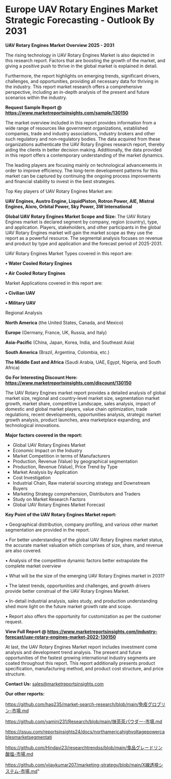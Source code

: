 # Europe UAV Rotary Engines Market Strategic Forecasting - Outlook By 2031

<Strong> UAV Rotary Engines Market Overview 2025 - 2031</strong>

The rising technology in UAV Rotary Engines Market is also depicted in this research report. Factors that are boosting the growth of the market, and giving a positive push to thrive in the global market is explained in detail.

Furthermore, the report highlights on emerging trends, significant drivers, challenges, and opportunities, providing all necessary data for thriving in the industry. This report market research offers a comprehensive perspective, including an in-depth analysis of the present and future scenarios within the industry.

<strong>Request Sample Report @ <a href=https://www.marketreportsinsights.com/sample/130150>https://www.marketreportsinsights.com/sample/130150</a></strong>

The market overview included in this report provides information from a wide range of resources like government organizations, established companies, trade and industry associations, industry brokers and other such regulatory and non-regulatory bodies. The data acquired from these organizations authenticate the UAV Rotary Engines research report, thereby aiding the clients in better decision making. Additionally, the data provided in this report offers a contemporary understanding of the market dynamics.

The leading players are focusing mainly on technological advancements in order to improve efficiency. The long-term development patterns for this market can be captured by continuing the ongoing process improvements and financial stability to invest in the best strategies.

Top Key players of UAV Rotary Engines Market are:

<strong>UAV Engines, Austro Engine, LiquidPiston, Rotron Power, AIE, Mistral Engines, Aixro, Orbital Power, Sky Power, 3W International</strong>

<strong><b>Global UAV Rotary Engines Market Scope and Size:</b></strong>
The UAV Rotary Engines market is declared segment by company, region (country), type, and application. Players, stakeholders, and other participants in the global UAV Rotary Engines market will gain the market scope as they use the report as a powerful resource. The segmental analysis focuses on revenue and product by type and application and the forecast period of 2025-2031.

UAV Rotary Engines Market Types covered in this report are:

<strong>• Water Cooled Rotary Engines

• Air Cooled Rotary Engines</strong>

Market Applications covered in this report are:

<strong>• Civilian UAV

• Military UAV</strong> 

Regional Analysis

<strong>North America</strong> (the United States, Canada, and Mexico)

<strong>Europe</strong> (Germany, France, UK, Russia, and Italy)

<strong>Asia-Pacific</strong> (China, Japan, Korea, India, and Southeast Asia)

<strong>South America</strong> (Brazil, Argentina, Colombia, etc.)

<strong>The Middle East and Africa</strong> (Saudi Arabia, UAE, Egypt, Nigeria, and South Africa)

<strong>Go For Interesting Discount Here: <a href=https://www.marketreportsinsights.com/discount/130150>https://www.marketreportsinsights.com/discount/130150</a></strong>

The UAV Rotary Engines market report provides a detailed analysis of global market size, regional and country-level market size, segmentation market growth, market share, competitive Landscape, sales analysis, impact of domestic and global market players, value chain optimization, trade regulations, recent developments, opportunities analysis, strategic market growth analysis, product launches, area marketplace expanding, and technological innovations.

<strong><b>Major factors covered in the report:</b></strong>
<ul>
  <li>Global UAV Rotary Engines Market </li>
  <li>Economic Impact on the Industry</li>
  <li>Market Competition in terms of Manufacturers</li>
  <li>Production, Revenue (Value) by geographical segmentation</li>
  <li>Production, Revenue (Value), Price Trend by Type</li>
  <li>Market Analysis by Application</li>
  <li>Cost Investigation</li>
  <li>Industrial Chain, Raw material sourcing strategy and Downstream Buyers</li>
  <li>Marketing Strategy comprehension, Distributors and Traders</li>
  <li>Study on Market Research Factors</li>
  <li>Global UAV Rotary Engines Market Forecast</li>
</ul>

<strong><b>Key Point of the UAV Rotary Engines Market report:</b></strong>

• Geographical distribution, company profiling, and various other market segmentation are provided in the report.

• For better understanding of the global UAV Rotary Engines market status, the accurate market valuation which comprises of size, share, and revenue are also covered.

• Analysis of the competitive dynamic factors better extrapolate the complete market overview

• What will be the size of the emerging UAV Rotary Engines market in 2031?

• The latest trends, opportunities and challenges, and growth drivers provide better construal of the UAV Rotary Engines Market.

• In-detail industrial analysis, sales study, and production understanding shed more light on the future market growth rate and scope.

• Report also offers the opportunity for customization as per the customer request.

<strong><b>View Full Report @ <a href=https://www.marketreportsinsights.com/industry-forecast/uav-rotary-engines-market-2022-130150>https://www.marketreportsinsights.com/industry-forecast/uav-rotary-engines-market-2022-130150</a></b></strong>


At last, the UAV Rotary Engines Market report includes investment come analysis and development trend analysis. The present and future opportunities of the fastest growing international industry segments are coated throughout this report. This report additionally presents product specification, manufacturing method, and product cost structure, and price structure.

<strong>Contact Us:</strong>
sales@marketreportsinsights.com

<strong>Our other reports:</strong>

<a href=https://github.com/haq235/market-search-research/blob/main/免疫グロブリン-市場.md>https://github.com/haq235/market-search-research/blob/main/免疫グロブリン-市場.md</a>

<a href=https://github.com/yamini231/Research/blob/main/抹茶茶パウダー-市場.md>https://github.com/yamini231/Research/blob/main/抹茶茶パウダー-市場.md</a>

<a href=https://issuu.com/reportsinsights24/docs/northamericahighvoltagepowercablesmarketsegmentati>https://issuu.com/reportsinsights24/docs/northamericahighvoltagepowercablesmarketsegmentati</a>

<a href=https://github.com/Hindavi23/researchtrendss/blob/main/食品グレードリン酸塩-市場.md>https://github.com/Hindavi23/researchtrendss/blob/main/食品グレードリン酸塩-市場.md</a>

<a href=https://github.com/vijaykumar207/marketing-strategy/blob/main/X線透視システム-市場.md>https://github.com/vijaykumar207/marketing-strategy/blob/main/X線透視システム-市場.md</a>"
